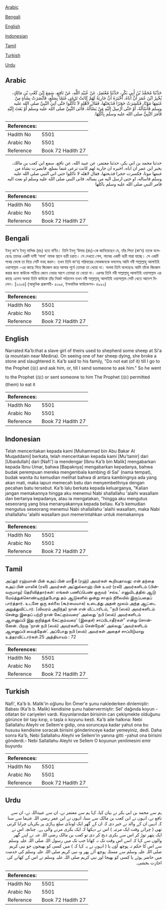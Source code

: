[Arabic](#arabic)

[Bengali](#bengali)

[English](#english)

[Indonesian](#indonesian)

[Tamil](#tamil)

[Turkish](#turkish)

[Urdu](#urdu)

## Arabic


<div dir="rtl" lang="ar" style={{fontSize:'larger',backgroundColor:'#f8f9fa',padding:20}}>
حَدَّثَنَا مُحَمَّدُ بْنُ أَبِي بَكْرٍ، حَدَّثَنَا مُعْتَمِرٌ، عَنْ عُبَيْدِ اللَّهِ، عَنْ نَافِعٍ، سَمِعَ ابْنَ كَعْبِ بْنِ مَالِكٍ، يُخْبِرُ ابْنَ عُمَرَ أَنَّ أَبَاهُ، أَخْبَرَهُ أَنَّ جَارِيَةً لَهُمْ كَانَتْ تَرْعَى غَنَمًا بِسَلْعٍ، فَأَبْصَرَتْ بِشَاةٍ مِنْ غَنَمِهَا مَوْتًا، فَكَسَرَتْ حَجَرًا فَذَبَحَتْهَا، فَقَالَ لأَهْلِهِ لاَ تَأْكُلُوا حَتَّى آتِيَ النَّبِيَّ صلى الله عليه وسلم فَأَسْأَلَهُ، أَوْ حَتَّى أُرْسِلَ إِلَيْهِ مَنْ يَسْأَلُهُ‏.‏ فَأَتَى النَّبِيَّ صلى الله عليه وسلم أَوْ بَعَثَ إِلَيْهِ فَأَمَرَ النَّبِيُّ صلى الله عليه وسلم بِأَكْلِهَا‏.‏
</div>
<div style={{backgroundColor:'#f8f9fa',padding:20, marginBottom: 10}}><table> <thead> <tr> <th>References:</th> <th></th> </tr> </thead> <tbody><tr><td>Hadith No</td><td>5501</td></tr><tr><td>Arabic No</td><td>5501</td></tr><tr><td>Reference</td><td>Book 72 Hadith 27</td></tr></tbody></table></div>


<div dir="rtl" lang="ar" style={{fontSize:'larger',backgroundColor:'#f8f9fa',padding:20}}>
حدثنا محمد بن ابي بكر، حدثنا معتمر، عن عبيد الله، عن نافع، سمع ابن كعب بن مالك، يخبر ابن عمر ان اباه، اخبره ان جارية لهم كانت ترعى غنما بسلع، فابصرت بشاة من غنمها موتا، فكسرت حجرا فذبحتها، فقال لاهله لا تاكلوا حتى اتي النبي صلى الله عليه وسلم فاساله، او حتى ارسل اليه من يساله. فاتى النبي صلى الله عليه وسلم او بعث اليه فامر النبي صلى الله عليه وسلم باكلها
</div>
<div style={{backgroundColor:'#f8f9fa',padding:20, marginBottom: 10}}><table> <thead> <tr> <th>References:</th> <th></th> </tr> </thead> <tbody><tr><td>Hadith No</td><td>5501</td></tr><tr><td>Arabic No</td><td>5501</td></tr><tr><td>Reference</td><td>Book 72 Hadith 27</td></tr></tbody></table></div>

## Bengali


<div dir="ltr" lang="bn" style={{fontSize:'larger',backgroundColor:'#f8f9fa',padding:20}}>
ইবনু কা‘ব ইবনু মালিক (রাঃ) হতে বর্ণিত। তিনি ইবনু ‘উমার (রাঃ)-কে জানিয়েছেন যে, তাঁর পিতা (কা‘ব) তাকে বলেছেনঃ তাদের একটি দাসী ‘সালা’ নামক স্থানে বক্রী চরাত। সে দেখতে পেল, পালের একটি বক্রী মারা যাচ্ছে। সে একটি পাথর ভেঙ্গে তা দিয়ে সেটি যবহ্ করল। তখন তিনি কা‘ব) পরিবারের লোকজনকে বললেনঃ আমি নবী সাল্লাল্লাহু আলাইহি ওয়াসাল্লাম -এর কাছে গিয়ে জিজ্ঞেস করে আসার পূর্বে তোমরা তা খেয়ো না। অথবা তিনি বলেছেনঃ আমি তাঁকে জিজ্ঞেস করার জন্য কাউকে পাঠিয়ে জেনে নেয়ার আগে তোমরা তা খেয়ো না। এরপর তিনি নবী সাল্লাল্লাহু আলাইহি ওয়াসাল্লাম এর কাছে এলেন অথবা তিনি কাউকে তাঁর নিকট পাঠালেন তখন নবী সাল্লাল্লাহু আলাইহি ওয়াসাল্লাম সেটি খেতে আদেশ দিলেন। [২৩০৪] (আধুনিক প্রকাশনী- ৫০৯৫, ইসলামিক ফাউন্ডেশন- ৪৯৯২)
</div>
<div style={{backgroundColor:'#f8f9fa',padding:20, marginBottom: 10}}><table> <thead> <tr> <th>References:</th> <th></th> </tr> </thead> <tbody><tr><td>Hadith No</td><td>5501</td></tr><tr><td>Arabic No</td><td>5501</td></tr><tr><td>Reference</td><td>Book 72 Hadith 27</td></tr></tbody></table></div>

## English


<div dir="ltr" lang="en" style={{fontSize:'larger',backgroundColor:'#f8f9fa',padding:20}}>
Narrated Ka'b:that a slave girl of theirs used to shepherd some sheep at Si'a (a mountain near Medina). On seeing one of her sheep dying, she broke a stone and slaughtered it. Ka'b said to his family, "Do not eat (of it) till I go to the Prophet (ﷺ) and ask him, or, till I send someone to ask him." So he went to the Prophet (ﷺ) or sent someone to him The Prophet (ﷺ) permitted (them) to eat it
</div>
<div style={{backgroundColor:'#f8f9fa',padding:20, marginBottom: 10}}><table> <thead> <tr> <th>References:</th> <th></th> </tr> </thead> <tbody><tr><td>Hadith No</td><td>5501</td></tr><tr><td>Arabic No</td><td>5501</td></tr><tr><td>Reference</td><td>Book 72 Hadith 27</td></tr></tbody></table></div>

## Indonesian


<div dir="ltr" lang="id" style={{fontSize:'larger',backgroundColor:'#f8f9fa',padding:20}}>
Telah menceritakan kepada kami [Muhammad bin Abu Bakar Al Muqaddami] berkata, telah menceritakan kepada kami [Mu'tamir] dari [Ubaidullah] dari [Nafi'] ia mendengar [Ibnu Ka'b bin Malik] mengabarkan kepada Ibnu Umar, bahwa [Bapaknya] mengabarkan kepadanya, bahwa budak perempuan mereka mengembala kambing di Sal' (nama tempat), budak wanita itu kemudian melihat bahwa di antara kambingnya ada yang akan mati, maka iapun memecah batu dan menyembelihnya dengan pecahan batu tersebut. Ka'b lalu berkata kepada keluarganya, "Kalian jangan memakannya hingga aku menemui Nabi shallallahu 'alaihi wasallam dan bertanya kepadanya, atau ia mengatakan, "hingga aku mengutus seseorang yang bisa menanyakannya kepada beliau. Ka'b kemudian mengutus seseorang menemui Nabi shallallahu 'alaihi wasallam, maka Nabi shallallahu 'alaihi wasallam pun memerintahkan untuk memakannya
</div>
<div style={{backgroundColor:'#f8f9fa',padding:20, marginBottom: 10}}><table> <thead> <tr> <th>References:</th> <th></th> </tr> </thead> <tbody><tr><td>Hadith No</td><td>5501</td></tr><tr><td>Arabic No</td><td>5501</td></tr><tr><td>Reference</td><td>Book 72 Hadith 27</td></tr></tbody></table></div>

## Tamil


<div dir="ltr" lang="ta" style={{fontSize:'larger',backgroundColor:'#f8f9fa',padding:20}}>
அப்துர் ரஹ்மான் பின் கஅப் பின் மாக் (ரஹ்) அவர்கள் கூறியதாவது: என் தந்தை கஅப் பின் மாலிக் (ரலி) அவர்கள் அப்துல்லாஹ் பின் உமர் (ரலி) அவர்களிடம் (பின்வருமாறு) தெரிவித்தார்கள்: எங்கள் பணிப்பெண் ஒருவர் ‘சல்உ’ எனுமிடத்தில் ஆடு மேய்த்துக்கொண்டிருந்தபோது தம் ஆடுகளில் ஒன்று சாகும் நிலையில் இருப்பதைப் பார்த்தார். உடனே ஒரு கல்லை (கூர்மையாக) உடைத்து அதன் மூலம் அந்த ஆட்டை அறுத்துவிட்டார். (விவரம் அறிந்த) நான் என் வீட்டாரிடம், ‘‘நபி (ஸல்) அவர்களிடம் சென்று இதைப் பற்றி நான் கேட்கும்வரை’ அல்லது ‘நபி (ஸல்) அவர்களிடம் ஆளனுப்பி இது குறித்துக் கேட்கும்வரை’ (இதைச்) சாப்பிடாதீர்கள்” என்று சொன்னேன். பிறகு ‘நான் நபி (ஸல்) அவர்களிடம் சென்றேன்’ அல்லது ‘அவர்களிடம் ஆளனுப்பி வைத்தேன்’. அப்போது நபி (ஸல்) அவர்கள் அதைச் சாப்பிடுமாறு உத்தரவிட்டார்கள்.25 அத்தியாயம் : 72
</div>
<div style={{backgroundColor:'#f8f9fa',padding:20, marginBottom: 10}}><table> <thead> <tr> <th>References:</th> <th></th> </tr> </thead> <tbody><tr><td>Hadith No</td><td>5501</td></tr><tr><td>Arabic No</td><td>5501</td></tr><tr><td>Reference</td><td>Book 72 Hadith 27</td></tr></tbody></table></div>

## Turkish


<div dir="ltr" lang="tr" style={{fontSize:'larger',backgroundColor:'#f8f9fa',padding:20}}>
Nafi', Ka'b b. Malik'in oğlunu İbn Ömer'e şunu naklederken dinlemiştir: Babası (Ka'b b. Malik) kendisine şunu habervermiştir: Sel' dağında koyun -otlatan bir cariyeleri vardı. Koyunlarından birisinin can çekişmekte olduğunu görünce bir taşı kırıp, o taşla o koyunu kesti. Ka'b aile halkına: Nebi Sallallahu Aleyhi ve Sellem'e gidip, ona soruncaya kadar yahut ona bu hususu kendisine soracak birisini gönderinceye kadar yemeyiniz, dedi. Daha sonra Ka'b, Nebi Sallallahu Aleyhi ve Sellem'in yanına gitti -yahut ona birisini gönderdi.- Nebi Sallallahu Aleyhi ve Sellem O koyunun yenilmesini emir buyurdu
</div>
<div style={{backgroundColor:'#f8f9fa',padding:20, marginBottom: 10}}><table> <thead> <tr> <th>References:</th> <th></th> </tr> </thead> <tbody><tr><td>Hadith No</td><td>5501</td></tr><tr><td>Arabic No</td><td>5501</td></tr><tr><td>Reference</td><td>Book 72 Hadith 27</td></tr></tbody></table></div>

## Urdu


<div dir="rtl" lang="ur" style={{fontSize:'larger',backgroundColor:'#f8f9fa',padding:20}}>
ہم سے محمد بن ابی بکر نے بیان کیا، کہا ہم سے معتمر نے، ان سے عبیداللہ نے، ان سے نافع نے، انہوں نے ابن کعب بن مالک سے سنا، انہوں نے ابن عمر رضی اللہ عنہما سے سنا کہ انہیں ان کے والد نے خبر دی کہ ان کے گھر ایک لونڈی سلع پہاڑی پر بکریاں چرایا کرتی تھی ( چراتے وقت ایک مرتبہ ) اس نے دیکھا کہ ایک بکری مرنے والی ہے۔ چنانچہ اس نے ایک پتھر توڑ کر اس سے بکری ذبح کر دی تو کعب بن مالک رضی اللہ عنہ نے اپنے گھر والوں سے کہا کہ اسے اس وقت تک نہ کھانا جب تک میں رسول اللہ صلی اللہ علیہ وسلم سے اس کا حکم نہ پوچھ آؤں یا ( انہوں نے یہ کہا کہ ) میں کسی کو بھیجوں جو نبی کریم صلی اللہ علیہ وسلم سے مسئلہ پوچھ آئے پھر وہ نبی کریم صلی اللہ علیہ وسلم کی خدمت میں حاضر ہوئے یا کسی کو بھیجا اور نبی کریم صلی اللہ علیہ وسلم نے اس کے کھانے کی اجازت بخشی۔
</div>
<div style={{backgroundColor:'#f8f9fa',padding:20, marginBottom: 10}}><table> <thead> <tr> <th>References:</th> <th></th> </tr> </thead> <tbody><tr><td>Hadith No</td><td>5501</td></tr><tr><td>Arabic No</td><td>5501</td></tr><tr><td>Reference</td><td>Book 72 Hadith 27</td></tr></tbody></table></div>